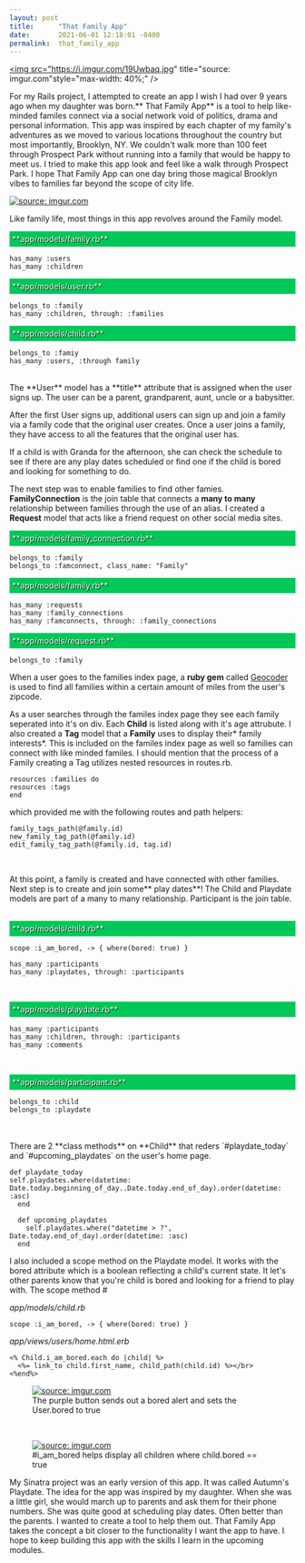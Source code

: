 ```yaml
---
layout: post
title:      "That Family App"
date:       2021-06-01 12:18:01 -0400
permalink:  that_family_app
---
```



<a href="https://imgur.com/19Uwbaq"><img src="https://i.imgur.com/19Uwbaq.jpg" title="source: imgur.com"style="max-width: 40%;" /></a>

For my Rails project, I attempted to create an app I wish I had over 9 years ago when my daughter was born.** That Family App** is a tool to help like-minded familes connect via a social network void of politics, drama and personal information. This app was inspired by each chapter of my family's adventures as we moved to various locations  throughout the country but most importantly, Brooklyn, NY. We couldn't walk more than 100 feet through Prospect Park without running into a family that would be happy to meet us. I tried to make this app look and feel like a walk through Prospect Park. I hope That Family App can one day bring those magical Brooklyn vibes to families far beyond the scope of city life.

<a href="https://imgur.com/sDfHkc6"><img src="https://i.imgur.com/sDfHkc6.jpg" title="source: imgur.com" style="max-width: 100%;" /></a>



Like family life, most things in this app revolves around the Family model.

<div style="background-color: #00c858;color:white;text-shadow: 1px 1px black;padding: 5px;">
**app/models/family.rb**
</div>

```
has_many :users
has_many :children
```

<div style="background-color: #00c858;color:white;text-shadow: 1px 1px black;padding: 5px;">
**app/models/user.rb**
</div>

```
belongs_to :family
has_many :children, through: :families
```

<div style="background-color: #00c858;color:white;text-shadow: 1px 1px black;padding: 5px;">
**app/models/child.rb**
</div>

```
belongs_to :famiy
has_many :users, :through family
```

<br>
The **User** model has a **title** attribute that is assigned when the user signs up. The user can be a parent, grandparent, aunt, uncle or a babysitter.


After the first User signs up, additional users can sign up and join a family via a family code that the original user creates. Once a user joins a family, they have access to all the features that the original user has.

If a child is with Granda for the afternoon, she can check the schedule to see if there are any play dates scheduled or find one if the child is bored and looking for something to do.





The next step was to enable families to find other famies. **FamilyConnection** is the join table that connects a **many to many** relationship between families through the use of an alias.  I created a **Request** model that acts like a friend request on other social media sites.

<div style="background-color: #00c858;color:white;text-shadow: 1px 1px black;padding: 5px;">
**app/models/family_connection.rb**
</div>

```
belongs_to :family
belongs_to :famconnect, class_name: "Family"
```

<div style="background-color: #00c858;color:white;text-shadow: 1px 1px black;padding: 5px;">
**app/models/family.rb**
</div>

```
has_many :requests
has_many :family_connections
has_many :famconnects, through: :family_connections
```

<div style="background-color: #00c858;color:white;text-shadow: 1px 1px black;padding: 5px;">
**app/models/request.rb**
</div>

```
belongs_to :family
```

When a user goes to the families index page, a **ruby gem** called <a href="https://rubygems.org/gems/geocoder/versions/1.3.7"> Geocoder </a> is used to find all families within a certain amount of miles from the user's zipcode.

As a user searches through the familes index page they see each family seperated into it's on div. Each **Child** is listed along with it's age attrubute. I also created a **Tag** model that a **Family** uses to display their* family interests*.  This is included on the familes index page as well so families can connect with like minded familes. I should mention that the process of a Family creating a Tag utilizes nested resources in routes.rb.

```
resources :families do
resources :tags
end
```

which provided me with the following routes and path helpers:

```
family_tags_path(@family.id)
new_family_tag_path(@family.id)
edit_family_tag_path(@family.id, tag.id)
```
&nbsp;

At this point, a family is created and have connected with other families. Next step is to create and join some** play dates**!  The Child and Playdate models are part of a many to many relationship. Participant is the join table.
&nbsp;


  <div style="background-color: #00c858;color:white;text-shadow: 1px 1px black;padding: 5px;">
**app/models/child.rb**
</div>


```
scope :i_am_bored, -> { where(bored: true) }

has_many :participants
has_many :playdates, through: :participants
```
&nbsp;


  <div style="background-color: #00c858; color:white;text-shadow: 1px 1px black;padding: 5px;">
     **app/models/playdate.rb**
  </div>

```
has_many :participants  
has_many :children, through: :participants
has_many :comments
```
&nbsp;


  <div style="background-color: #00c858;color:white;text-shadow: 1px 1px black;padding: 5px;">
     **app/models/participant.rb**
  </div>

```
belongs_to :child
belongs_to :playdate
```
<br>
<br>
There are 2 **class methods** on **Child** that reders `#playdate_today` and `#upcoming_playdates` on the user's home page.  

```
def playdate_today
self.playdates.where(datetime: Date.today.beginning_of_day..Date.today.end_of_day).order(datetime: :asc)
  end

  def upcoming_playdates
    self.playdates.where("datetime > ?", Date.today.end_of_day).order(datetime: :asc)
  end

```

I also included a scope method on the Playdate model. It works with the bored attribute which is a boolean reflecting a child's current state. It let's other parents know that you're child is bored and looking for a friend to play with. The scope method #

*app/models/child.rb*
```
scope :i_am_bored, -> { where(bored: true) }
```
*app/views/users/home.html.erb*
```
<% Child.i_am_bored.each do |child| %>
  <%= link_to child.first_name, child_path(child.id) %></br>
<%end%>
```

<figure>
<a href="https://imgur.com/vXv8iSe"><img src="https://i.imgur.com/vXv8iSe.jpg" title="source: imgur.com" style="max-width:70%;"/></a>
<figcaption>    The purple button sends out a bored alert and sets the User.bored to true</figcaption>
</figure>
<br>


<figure>
<a href="https://imgur.com/QTNcxal"><img src="https://i.imgur.com/QTNcxal.jpg" title="source: imgur.com" style="max-width:70%;" /></a>

<figcaption>   #i_am_bored helps display all children where child.bored == true</figcaption>
</figure>

My Sinatra project was an early version of this app. It was called Autumn's Playdate. The idea for the app was inspired by my daughter. When she was a little girl, she would march up to parents and ask them for their phone numbers. She was quite good at scheduling play dates. Often better than the parents. I wanted to create a tool to help them out. That Family App takes the concept a  bit closer to the functionality I want the app to have. I hope to keep building this app with the skills I learn in the upcoming modules.
